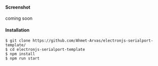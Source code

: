 #### Screenshot
coming soon

#### Installation
```
$ git clone https://github.com/Ahmet-Arvas/electronjs-serialport-template/
$ cd electronjs-serialport-template
$ npm install
$ npm run start
```
